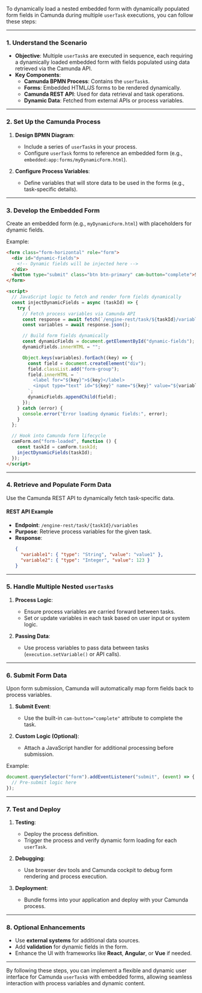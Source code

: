 To dynamically load a nested embedded form with dynamically populated form fields in Camunda during multiple `userTask` executions, you can follow these steps:

---

### **1. Understand the Scenario**
- **Objective**: Multiple `userTask`s are executed in sequence, each requiring a dynamically loaded embedded form with fields populated using data retrieved via the Camunda API.
- **Key Components**:
  - **Camunda BPMN Process**: Contains the `userTask`s.
  - **Forms**: Embedded HTML/JS forms to be rendered dynamically.
  - **Camunda REST API**: Used for data retrieval and task operations.
  - **Dynamic Data**: Fetched from external APIs or process variables.

---

### **2. Set Up the Camunda Process**
1. **Design BPMN Diagram**:
   - Include a series of `userTask`s in your process.
   - Configure `userTask` forms to reference an embedded form (e.g., `embedded:app:forms/myDynamicForm.html`).

2. **Configure Process Variables**:
   - Define variables that will store data to be used in the forms (e.g., task-specific details).

---

### **3. Develop the Embedded Form**
Create an embedded form (e.g., `myDynamicForm.html`) with placeholders for dynamic fields.

Example:
```html
<form class="form-horizontal" role="form">
  <div id="dynamic-fields">
    <!-- Dynamic fields will be injected here -->
  </div>
  <button type="submit" class="btn btn-primary" cam-button="complete">Submit</button>
</form>

<script>
  // JavaScript logic to fetch and render form fields dynamically
  const injectDynamicFields = async (taskId) => {
    try {
      // Fetch process variables via Camunda API
      const response = await fetch(`/engine-rest/task/${taskId}/variables`);
      const variables = await response.json();

      // Build form fields dynamically
      const dynamicFields = document.getElementById("dynamic-fields");
      dynamicFields.innerHTML = "";

      Object.keys(variables).forEach((key) => {
        const field = document.createElement("div");
        field.classList.add("form-group");
        field.innerHTML = `
          <label for="${key}">${key}</label>
          <input type="text" id="${key}" name="${key}" value="${variables[key].value}" class="form-control" />
        `;
        dynamicFields.appendChild(field);
      });
    } catch (error) {
      console.error("Error loading dynamic fields:", error);
    }
  };

  // Hook into Camunda form lifecycle
  camForm.on("form-loaded", function () {
    const taskId = camForm.taskId;
    injectDynamicFields(taskId);
  });
</script>
```

---

### **4. Retrieve and Populate Form Data**
Use the Camunda REST API to dynamically fetch task-specific data.

#### **REST API Example**
- **Endpoint**: `/engine-rest/task/{taskId}/variables`
- **Purpose**: Retrieve process variables for the given task.
- **Response**:
  ```json
  {
    "variable1": { "type": "String", "value": "value1" },
    "variable2": { "type": "Integer", "value": 123 }
  }
  ```

---

### **5. Handle Multiple Nested `userTask`s**
1. **Process Logic**:
   - Ensure process variables are carried forward between tasks.
   - Set or update variables in each task based on user input or system logic.

2. **Passing Data**:
   - Use process variables to pass data between tasks (`execution.setVariable()` or API calls).

---

### **6. Submit Form Data**
Upon form submission, Camunda will automatically map form fields back to process variables.

1. **Submit Event**:
   - Use the built-in `cam-button="complete"` attribute to complete the task.

2. **Custom Logic (Optional)**:
   - Attach a JavaScript handler for additional processing before submission.

Example:
```javascript
document.querySelector("form").addEventListener("submit", (event) => {
  // Pre-submit logic here
});
```

---

### **7. Test and Deploy**
1. **Testing**:
   - Deploy the process definition.
   - Trigger the process and verify dynamic form loading for each `userTask`.

2. **Debugging**:
   - Use browser dev tools and Camunda cockpit to debug form rendering and process execution.

3. **Deployment**:
   - Bundle forms into your application and deploy with your Camunda process.

---

### **8. Optional Enhancements**
- Use **external systems** for additional data sources.
- Add **validation** for dynamic fields in the form.
- Enhance the UI with frameworks like **React**, **Angular**, or **Vue** if needed.

---

By following these steps, you can implement a flexible and dynamic user interface for Camunda `userTask`s with embedded forms, allowing seamless interaction with process variables and dynamic content.